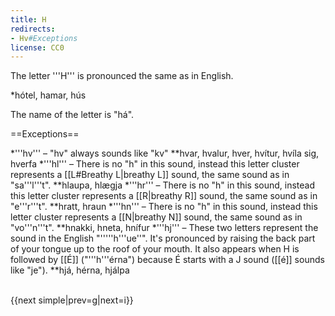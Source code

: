 ```yaml
---
title: H
redirects:
- Hv#Exceptions
license: CC0
---
```


The letter '''H''' is pronounced the same as in English.

*hótel, hamar, hús

The name of the letter is "há".

==Exceptions==

*'''hv''' – "hv" always sounds like "kv"
**hvar, hvalur, hver, hvítur, hvíla sig, hverfa
*'''hl''' – There is no "h" in this sound, instead this letter cluster represents a [[L#Breathy L|breathy L]] sound, the same sound as in "sa'''l'''t".
**hlaupa, hlægja
*'''hr''' – There is no "h" in this sound, instead this letter cluster represents a [[R|breathy R]] sound, the same sound as in "e'''r'''t".
**hratt, hraun
*'''hn''' – There is no "h" in this sound, instead this letter cluster represents a [[N|breathy N]] sound, the same sound as in "vo'''n'''t".
**hnakki, hneta, hnífur
*'''hj''' – These two letters represent the sound in the English "'''''h'''ue''". It's pronounced by raising the back part of your tongue up to the roof of your mouth. It also appears when H is followed by [[É]] ("'''h'''érna") because É starts with a J sound ([[é]] sounds like "je").
**hjá, hérna, hjálpa

<br />{{next simple|prev=g|next=i}}